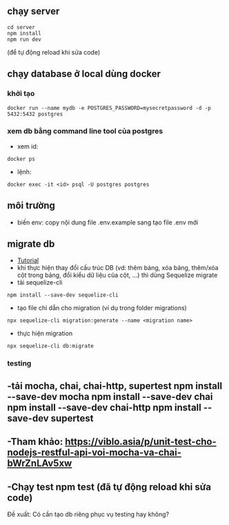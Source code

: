 ## chạy server
```
cd server
npm install
npm run dev
```
(để tự động reload khi sửa code)
## chạy database ở local dùng docker
### khởi tạo
```
docker run --name mydb -e POSTGRES_PASSWORD=mysecretpassword -d -p 5432:5432 postgres
```
### xem db bằng command line tool của postgres
+ xem id: 
```
docker ps
```
+ lệnh: 
```
docker exec -it <id> psql -U postgres postgres
```

## môi trường
- biến env: copy nội dung file .env.example sang tạo file .env mới

## migrate db
- [Tutorial](https://viblo.asia/p/tao-model-migration-seeds-voi-sequelize-1VgZvOXplAw) 
- khi thực hiện thay đổi cấu trúc DB (vd: thêm bảng, xóa bảng, thêm/xóa cột trong bảng, đổi kiểu dữ liệu của cột, ...) thì dùng Sequelize migrate
- tải sequelize-cli
```
npm install --save-dev sequelize-cli
```
- tạo file chỉ dẫn cho migration (ví dụ trong folder migrations)
```
npx sequelize-cli migration:generate --name <migration name>
```
- thực hiện migration
```
npx sequelize-cli db:migrate
```
### testing
-tải mocha, chai, chai-http, supertest
npm install --save-dev mocha
npm install --save-dev chai
npm install --save-dev chai-http
npm install --save-dev supertest
----
-Tham khảo: https://viblo.asia/p/unit-test-cho-nodejs-restful-api-voi-mocha-va-chai-bWrZnLAv5xw
----
-Chạy test
 npm test
(đã tự động reload khi sửa code)
----
Đề xuất: Có cần tạo db riêng phục vụ testing hay không?

